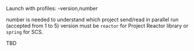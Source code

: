 Launch with profiles:
-version,number

number is needed to understand which project send/read in parallel run (accepted from 1 to 5)
version must be `reactor` for Project Reactor library or `spring` for SCS.

TBD
